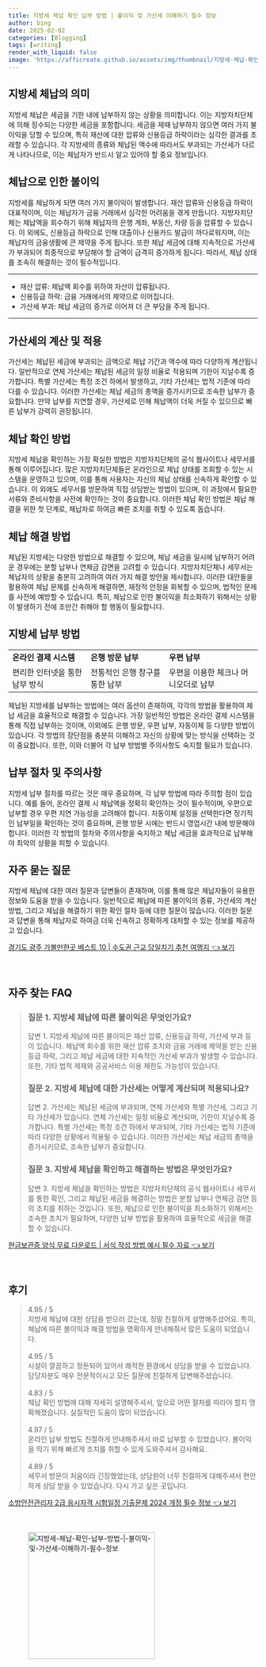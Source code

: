 ```yaml
---
title: 지방세 체납 확인 납부 방법 | 불이익 및 가산세 이해하기 필수 정보
author: bing
date: 2025-02-02
categories: [Blogging]
tags: [writing]
render_with_liquid: false
image: 'https://afficreate.github.io/assets/img/thumbnail/지방세-체납-확인-납부-방법-|-불이익-및-가산세-이해하기-필수-정보.webp'
---
```



<h2 id='지방세_체납_의미'>지방세 체납의 의미</h2>

<p>지방세 체납은 세금을 기한 내에 납부하지 않는 상황을 의미합니다. 이는 지방자치단체에 의해 징수되는 다양한 세금을 포함합니다. 세금을 제때 납부하지 않으면 여러 가지 불이익을 당할 수 있으며, 특히 재산에 대한 압류와 신용등급 하락이라는 심각한 결과를 초래할 수 있습니다. 각 지방세의 종류와 체납된 액수에 따라서도 부과되는 가산세가 다르게 나타나므로, 이는 체납자가 반드시 알고 있어야 할 중요 정보입니다.</p>

<h2 id='체납으로_인한_불이익'>체납으로 인한 불이익</h2>

<p>지방세를 체납하게 되면 여러 가지 불이익이 발생합니다. 재산 압류와 신용등급 하락이 대표적이며, 이는 체납자가 금융 거래에서 심각한 어려움을 겪게 만듭니다. 지방자치단체는 체납액을 회수하기 위해 체납자의 은행 계좌, 부동산, 차량 등을 압류할 수 있습니다. 이 외에도, 신용등급 하락으로 인해 대출이나 신용카드 발급이 까다로워지며, 이는 체납자의 금융생활에 큰 제약을 주게 됩니다. 또한 체납 세금에 대해 지속적으로 가산세가 부과되어 최종적으로 부담해야 할 금액이 급격히 증가하게 됩니다. 따라서, 체납 상태를 조속히 해결하는 것이 필수적입니다.</p>

<hr />

<ul>
    <li>재산 압류: 체납액 회수를 위하여 자산이 압류됩니다.</li>
    <li>신용등급 하락: 금융 거래에서의 제약으로 이어집니다.</li>
    <li>가산세 부과: 체납 세금의 증가로 이어져 더 큰 부담을 주게 됩니다.</li>
</ul>

<hr />

<h2 id='가산세의_계산'>가산세의 계산 및 적용</h2>

<p>가산세는 체납된 세금에 부과되는 금액으로 체납 기간과 액수에 따라 다양하게 계산됩니다. 일반적으로 연체 가산세는 체납된 세금의 일정 비율로 적용되며 기한이 지날수록 증가합니다. 특별 가산세는 특정 조건 하에서 발생하고, 기타 가산세는 법적 기준에 따라 다를 수 있습니다. 이러한 가산세는 체납 세금의 총액을 증가시키므로 조속한 납부가 중요합니다. 만약 납부를 지연할 경우, 가산세로 인해 체납액이 더욱 커질 수 있으므로 빠른 납부가 강력히 권장됩니다.</p>

<h2 id='체납_확인_방법'>체납 확인 방법</h2>

<p>지방세 체납을 확인하는 가장 확실한 방법은 지방자치단체의 공식 웹사이트나 세무서를 통해 이루어집니다. 많은 지방자치단체들은 온라인으로 체납 상태를 조회할 수 있는 시스템을 운영하고 있으며, 이를 통해 사용자는 자신의 체납 상태를 신속하게 확인할 수 있습니다. 이 외에도 세무서를 방문하여 직접 상담받는 방법이 있으며, 이 과정에서 필요한 서류와 준비사항을 사전에 확인하는 것이 중요합니다. 이러한 체납 확인 방법은 체납 해결을 위한 첫 단계로, 체납자로 하여금 빠른 조치를 취할 수 있도록 돕습니다.</p>

<h2 id='체납_해결_방법'>체납 해결 방법</h2>

<p>체납된 지방세는 다양한 방법으로 해결할 수 있으며, 체납 세금을 일시에 납부하기 어려운 경우에는 분할 납부나 연체금 감면을 고려할 수 있습니다. 지방자치단체나 세무서는 체납자의 상황을 충분히 고려하여 여러 가지 해결 방안을 제시합니다. 이러한 대안들을 활용하여 체납 문제를 신속하게 해결하면, 재정적 안정을 회복할 수 있으며, 법적인 문제를 사전에 예방할 수 있습니다. 특히, 체납으로 인한 불이익을 최소화하기 위해서는 상황이 발생하기 전에 조만간 취해야 할 행동이 필요합니다.</p>

<h2 id='납부_방법'>지방세 납부 방법</h2>

<table>
    <tr>
        <td><b>온라인 결제 시스템</b></td>
        <td><b>은행 방문 납부</b></td>
        <td><b>우편 납부</b></td>
    </tr>
    <tr>
        <td>편리한 인터넷을 통한 납부 방식</td>
        <td>전통적인 은행 창구를 통한 납부</td>
        <td>우편을 이용한 체크나 머니오더로 납부</td>
    </tr>
</table>

<p>체납된 지방세를 납부하는 방법에는 여러 옵션이 존재하여, 각각의 방법을 활용하여 체납 세금을 효율적으로 해결할 수 있습니다. 가장 일반적인 방법은 온라인 결제 시스템을 통해 직접 납부하는 것이며, 이외에도 은행 방문, 우편 납부, 자동이체 등 다양한 방법이 있습니다. 각 방법의 장단점을 충분히 이해하고 자신의 상황에 맞는 방식을 선택하는 것이 중요합니다. 또한, 이와 더불어 각 납부 방법별 주의사항도 숙지할 필요가 있습니다.</p>

<h2 id='납부_절차_및_주의사항'>납부 절차 및 주의사항</h2>

<p>지방세 납부 절차를 따르는 것은 매우 중요하며, 각 납부 방법에 따라 주의할 점이 있습니다. 예를 들어, 온라인 결제 시 체납액을 정확히 확인하는 것이 필수적이며, 우편으로 납부할 경우 우편 지연 가능성을 고려해야 합니다. 자동이체 설정을 선택한다면 정기적인 납부일을 확인하는 것이 중요하며, 은행 방문 시에는 반드시 영업시간 내에 방문해야 합니다. 이러한 각 방법의 절차와 주의사항을 숙지하고 체납 세금을 효과적으로 납부해야 최악의 상황을 피할 수 있습니다.</p>

<h2 id='자주_묻는_질문'>자주 묻는 질문</h2>

<p>지방세 체납에 대한 여러 질문과 답변들이 존재하며, 이를 통해 많은 체납자들이 유용한 정보와 도움을 받을 수 있습니다. 일반적으로 체납에 따른 불이익의 종류, 가산세의 계산 방법, 그리고 체납을 해결하기 위한 확인 절차 등에 대한 질문이 많습니다. 이러한 질문과 답변을 통해 체납자로 하여금 더욱 신속하고 정확하게 대처할 수 있는 정보를 제공하고 있습니다.</p>


<p><a class="click-button" title="경기도 광주 가볼만한곳 베스트 10 | 수도권 근교 당일치기 추천 여행지" href="https://afficreate.github.io/posts/%EA%B2%BD%EA%B8%B0%EB%8F%84-%EA%B4%91%EC%A3%BC-%EA%B0%80%EB%B3%BC%EB%A7%8C%ED%95%9C%EA%B3%B3-%EB%B2%A0%EC%8A%A4%ED%8A%B8-10-%EC%88%98%EB%8F%84%EA%B6%8C-%EA%B7%BC%EA%B5%90-%EB%8B%B9%EC%9D%BC%EC%B9%98%EA%B8%B0-%EC%B6%94%EC%B2%9C-%EC%97%AC%ED%96%89%EC%A7%80/" rel="dofollow">경기도 광주 가볼만한곳 베스트 10 | 수도권 근교 당일치기 추천 여행지 👈 보기</a></p><br>
<h2 id='자주_찾는_FAQ'>자주 찾는 FAQ</h2>
<div itemscope="" itemtype="https://schema.org/FAQPage"> 
<blockquote> 
<div itemscope="" itemprop="mainEntity" itemtype="https://schema.org/Question"> 
<h3 itemprop="name">질문 1. 지방세 체납에 따른 불이익은 무엇인가요?</h3> 
<div itemscope="" itemprop="acceptedAnswer" itemtype="https://schema.org/Answer"> 
<span itemprop="text"> 
<p>답변 1. 지방세 체납에 따른 불이익은 재산 압류, 신용등급 하락, 가산세 부과 등이 있습니다. 체납액 회수를 위한 재산 압류 조치와 금융 거래에 제약을 받는 신용등급 하락, 그리고 체납 세금에 대한 지속적인 가산세 부과가 발생할 수 있습니다. 또한, 기타 법적 제재와 공공서비스 이용 제한도 가능성이 있습니다.</p> 
</span> 
</div> 
</div> 

<div itemscope="" itemprop="mainEntity" itemtype="https://schema.org/Question"> 
<h3 itemprop="name">질문 2. 지방세 체납에 대한 가산세는 어떻게 계산되며 적용되나요?</h3> 
<div itemscope="" itemprop="acceptedAnswer" itemtype="https://schema.org/Answer"> 
<span itemprop="text"> 
<p>답변 2. 가산세는 체납된 세금에 부과되며, 연체 가산세와 특별 가산세, 그리고 기타 가산세가 있습니다. 연체 가산세는 일정 비율로 계산되며, 기한이 지날수록 증가합니다. 특별 가산세는 특정 조건 하에서 부과되며, 기타 가산세는 법적 기준에 따라 다양한 상황에서 적용될 수 있습니다. 이러한 가산세는 체납 세금의 총액을 증가시키므로, 조속한 납부가 중요합니다.</p> 
</span> 
</div> 
</div> 

<div itemscope="" itemprop="mainEntity" itemtype="https://schema.org/Question"> 
<h3 itemprop="name">질문 3. 지방세 체납을 확인하고 해결하는 방법은 무엇인가요?</h3> 
<div itemscope="" itemprop="acceptedAnswer" itemtype="https://schema.org/Answer"> 
<span itemprop="text"> 
<p>답변 3. 지방세 체납을 확인하는 방법은 지방자치단체의 공식 웹사이트나 세무서를 통한 확인, 그리고 체납된 세금을 해결하는 방법은 분할 납부나 연체금 감면 등의 조치를 취하는 것입니다. 또한, 체납으로 인한 불이익을 최소화하기 위해서는 조속한 조치가 필요하며, 다양한 납부 방법을 활용하여 효율적으로 세금을 해결할 수 있습니다.</p> 
</span> 
</div> 
</div> 
</blockquote> 
</div>
<p><a class="click-button" title="현금보관증 양식 무료 다운로드 | 서식 작성 방법 예시 필수 자료" href="https://afficreate.github.io/posts/%ED%98%84%EA%B8%88%EB%B3%B4%EA%B4%80%EC%A6%9D-%EC%96%91%EC%8B%9D-%EB%AC%B4%EB%A3%8C-%EB%8B%A4%EC%9A%B4%EB%A1%9C%EB%93%9C-%EC%84%9C%EC%8B%9D-%EC%9E%91%EC%84%B1-%EB%B0%A9%EB%B2%95-%EC%98%88%EC%8B%9C-%ED%95%84%EC%88%98-%EC%9E%90%EB%A3%8C/" rel="dofollow">현금보관증 양식 무료 다운로드 | 서식 작성 방법 예시 필수 자료 👈 보기</a></p><br>
<h2 id='후기'>후기</h2>
<div itemscope itemtype="https://schema.org/Product">
  <blockquote>
  <div itemprop="review" itemscope itemtype="https://schema.org/Review">
      <div itemprop="reviewRating" itemscope itemtype="https://schema.org/Rating"> <span itemprop="ratingValue">4.95</span> / <span itemprop="bestRating">5</span> </div>
      <span itemprop="reviewBody">지방세 체납에 대한 상담을 받으러 갔는데, 정말 친절하게 설명해주셨어요. 특히, 체납에 따른 불이익과 해결 방법을 명확하게 안내해줘서 많은 도움이 되었습니다.</span>
  </div>
  <br>
  <div itemprop="review" itemscope itemtype="https://schema.org/Review">
      <div itemprop="reviewRating" itemscope itemtype="https://schema.org/Rating"> <span itemprop="ratingValue">4.95</span> / <span itemprop="bestRating">5</span> </div>
      <span itemprop="reviewBody">시설이 깔끔하고 정돈되어 있어서 쾌적한 환경에서 상담을 받을 수 있었습니다. 담당자분도 매우 전문적이시고 모든 질문에 친절하게 답변해주셨습니다.</span>
  </div>
  <br>
  <div itemprop="review" itemscope itemtype="https://schema.org/Review">
      <div itemprop="reviewRating" itemscope itemtype="https://schema.org/Rating"> <span itemprop="ratingValue">4.83</span> / <span itemprop="bestRating">5</span> </div>
      <span itemprop="reviewBody">체납 확인 방법에 대해 자세히 설명해주셔서, 앞으로 어떤 절차를 따라야 할지 명확해졌습니다. 실질적인 도움이 많이 되었습니다.</span>
  </div>
  <br>
  <div itemprop="review" itemscope itemtype="https://schema.org/Review">
      <div itemprop="reviewRating" itemscope itemtype="https://schema.org/Rating"> <span itemprop="ratingValue">4.97</span> / <span itemprop="bestRating">5</span> </div>
      <span itemprop="reviewBody">온라인 납부 방법도 친절하게 안내해주셔서 바로 납부할 수 있었습니다. 불이익을 막기 위해 빠르게 조치를 취할 수 있게 도와주셔서 감사해요.</span>
  </div>
  <br>
  <div itemprop="review" itemscope itemtype="https://schema.org/Review">
      <div itemprop="reviewRating" itemscope itemtype="https://schema.org/Rating"> <span itemprop="ratingValue">4.89</span> / <span itemprop="bestRating">5</span> </div>
      <span itemprop="reviewBody">세무서 방문이 처음이라 긴장했었는데, 상담원이 너무 친절하게 대해주셔서 편안하게 상담 받을 수 있었습니다. 다시 가고 싶은 곳입니다.</span>
  </div>
  </blockquote>
</div>
<p><a class="click-button" title="소방안전관리자 2급 응시자격 시험일정 기출문제 2024 개정 필수 정보" href="https://afficreate.github.io/posts/%EC%86%8C%EB%B0%A9%EC%95%88%EC%A0%84%EA%B4%80%EB%A6%AC%EC%9E%90-2%EA%B8%89-%EC%9D%91%EC%8B%9C%EC%9E%90%EA%B2%A9-%EC%8B%9C%ED%97%98%EC%9D%BC%EC%A0%95-%EA%B8%B0%EC%B6%9C%EB%AC%B8%EC%A0%9C-2024-%EA%B0%9C%EC%A0%95-%ED%95%84%EC%88%98-%EC%A0%95%EB%B3%B4/" rel="dofollow">소방안전관리자 2급 응시자격 시험일정 기출문제 2024 개정 필수 정보 👈 보기</a></p><br>
<figure class="image"><img src="https://afficreate.github.io/assets/img/thumbnail/지방세-체납-확인-납부-방법-|-불이익-및-가산세-이해하기-필수-정보.webp" alt="지방세-체납-확인-납부-방법-|-불이익-및-가산세-이해하기-필수-정보" width="256" height="256"></figure>